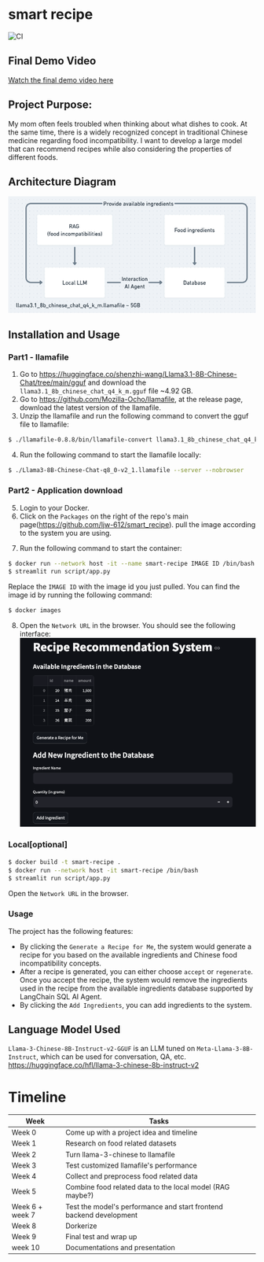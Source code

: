 # smart recipe
![CI](https://github.com/ljw-612/smart_recipe/actions/workflows/main.yml/badge.svg)

## Final Demo Video
[Watch the final demo video here](https://youtu.be/7OjtJsPDdvo)

## Project Purpose:
My mom often feels troubled when thinking about what dishes to cook. At the same time, there is a widely recognized concept in traditional Chinese medicine regarding food incompatibility. I want to develop a large model that can recommend recipes while also considering the properties of different foods.

## Architecture Diagram

![Architecture Diagram](images/architecture.png)

## Installation and Usage
### Part1 - llamafile
1. Go to https://huggingface.co/shenzhi-wang/Llama3.1-8B-Chinese-Chat/tree/main/gguf and download the `llama3.1_8b_chinese_chat_q4_k_m.gguf` file ~4.92 GB.
2. Go to https://github.com/Mozilla-Ocho/llamafile, at the release page, download the latest version of the llamafile.
3. Unzip the llamafile and run the following command to convert the gguf file to llamafile:
```bash
$ ./llamafile-0.8.8/bin/llamafile-convert llama3.1_8b_chinese_chat_q4_k_m.gguf
```
4. Run the following command to start the llamafile locally:
```bash
$ ./Llama3-8B-Chinese-Chat-q8_0-v2_1.llamafile --server --nobrowser
```
### Part2 - Application download
5. Login to your Docker.
6. Click on the `Packages` on the right of the repo's main page(https://github.com/ljw-612/smart_recipe).
pull the image according to the system you are using.
<!-- docker pull --platform linux/x86_64 ghcr.io/ljw-612/smart-recipe:db1da93853b469362dd7a2192488dc5650369958 -->
7. Run the following command to start the container:
```bash
$ docker run --network host -it --name smart-recipe IMAGE ID /bin/bash
$ streamlit run script/app.py
```
Replace the `IMAGE ID` with the image id you just pulled. You can find the image id by running the following command:
```bash
$ docker images
```
8. Open the `Network URL` in the browser. You should see the following interface:
![UI](images/UI.png)

### Local[optional]
```bash
$ docker build -t smart-recipe .
$ docker run --network host -it smart-recipe /bin/bash
$ streamlit run script/app.py
```
Open the `Network URL` in the browser.


### Usage

The project has the following features:
- By clicking the `Generate a Recipe for Me`, the system would generate a recipe for you based on the available ingredients and Chinese food incompatibility concepts.
- After a recipe is generated, you can either choose `accept` or `regenerate`. Once you accept the recipe, the system would remove the ingredients used in the recipe from the available ingredients database supported by LangChain SQL AI Agent.
- By clicking the `Add Ingredients`, you can add ingredients to the system.



## Language Model Used
`Llama-3-Chinese-8B-Instruct-v2-GGUF` is an LLM tuned on `Meta-Llama-3-8B-Instruct`, which can be used for conversation, QA, etc.
https://huggingface.co/hfl/llama-3-chinese-8b-instruct-v2

# Timeline

| Week                | Tasks             |
|---------------------|--------------------|
| Week 0 | Come up with a project idea and timeline |
| Week 1 | Research on food related datasets |
| Week 2 | Turn llama-3-chinese to llamafile |
| Week 3 | Test customized llamafile's performance |
| Week 4 | Collect and preprocess food related data |
| Week 5 | Combine food related data to the local model (RAG maybe?)|
| Week 6 + week 7 | Test the model's performance and start frontend backend development |
| Week 8 | Dorkerize |
| Week 9 | Final test and wrap up |
| week 10 | Documentations and presentation |

<!-- # Resources
## convert gguf files to llamafile
```
$ ./llamafile-0.8.8/bin/llamafile-convert Llama3-8B-Chinese-Chat-q8_0-v2_1.gguf
$ chmod +x Llama3-8B-Chinese-Chat-q8_0-v2_1.llamafile
```
## Run llamafile (langchain api)
```
$ ./Llama3-8B-Chinese-Chat-q8_0-v2_1.llamafile -c 2048 --server --nobrowser
```

docker build -t smart-recipe .
docker run --network host -it smart-recipe /bin/bash
# References -->